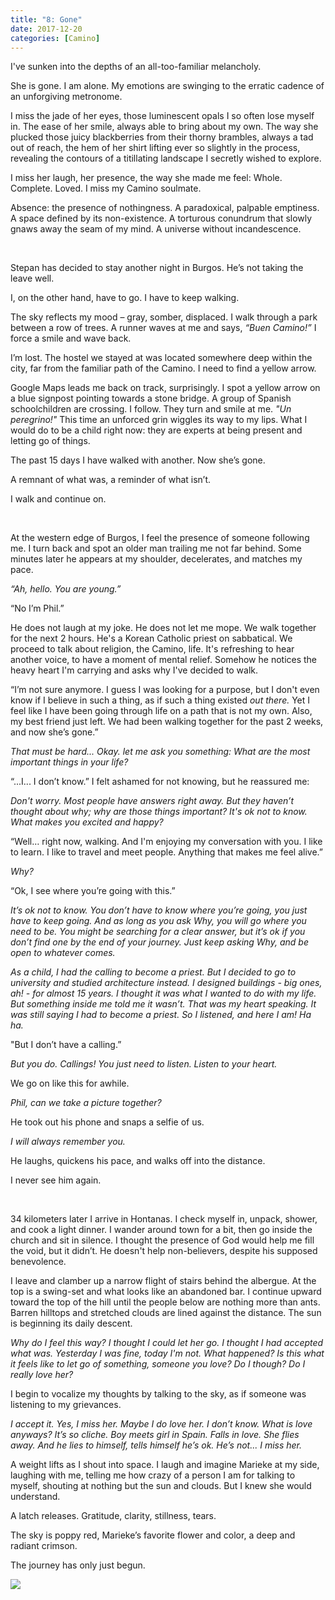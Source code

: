 ```yaml
---
title: "8: Gone"
date: 2017-12-20
categories: [Camino]
---
```


I've sunken into the depths of an all-too-familiar melancholy.

She is gone. I am alone. My emotions are swinging to the erratic cadence of an unforgiving metronome.

I miss the jade of her eyes, those luminescent opals I so often lose myself in. The ease of her smile, always able to bring about my own. The way she plucked those juicy blackberries from their thorny brambles, always a tad out of reach, the hem of her shirt lifting ever so slightly in the process, revealing the contours of a titillating landscape I secretly wished to explore.

I miss her laugh, her presence, the way she made me feel: Whole. Complete. Loved. I miss my Camino soulmate.

Absence: the presence of nothingness. A paradoxical, palpable emptiness. A space defined by its non-existence. A torturous conundrum that slowly gnaws away the seam of my mind. A universe without incandescence.

&nbsp;

Stepan has decided to stay another night in Burgos. He’s not taking the leave well.

I, on the other hand, have to go. I have to keep walking.

The sky reflects my mood – gray, somber, displaced. I walk through a park between a row of trees. A runner waves at me and says, *“Buen Camino!”* I force a smile and wave back.

I’m lost. The hostel we stayed at was located somewhere deep within the city, far from the familiar path of the Camino. I need to find a yellow arrow.

Google Maps leads me back on track, surprisingly. I spot a yellow arrow on a blue signpost pointing towards a stone bridge. A group of Spanish schoolchildren are crossing. I follow. They turn and smile at me. *"Un peregrino!"* This time an unforced grin wiggles its way to my lips. What I would do to be a child right now: they are experts at being present and letting go of things.

The past 15 days I have walked with another. Now she’s gone.

A remnant of what was, a reminder of what isn’t.

I walk and continue on.

&nbsp;

At the western edge of Burgos, I feel the presence of someone following me. I turn back and spot an older man trailing me not far behind. Some minutes later he appears at my shoulder, decelerates, and matches my pace.

*“Ah, hello. You are young.”*

“No I’m Phil.” 

He does not laugh at my joke. He does not let me mope. We walk together for the next 2 hours. He's a Korean Catholic priest on sabbatical. We proceed to talk about religion, the Camino, life. It's refreshing to hear another voice, to have a moment of mental relief. Somehow he notices the heavy heart I'm carrying and asks why I've decided to walk.

“I’m not sure anymore. I guess I was looking for a purpose, but I don't even know if I believe in such a thing, as if such a thing existed _out there._ Yet I feel like I have been going through life on a path that is not my own. Also, my best friend just left. We had been walking together for the past 2 weeks, and now she’s gone.”

_That must be hard... Okay. let me ask you something: What are the most important things in your life?_

“...I... I don’t know.” I felt ashamed for not knowing, but he reassured me:

_Don't worry. Most people have answers right away. But they haven’t thought about why; why are those things important? It's ok not to know. What makes you excited and happy?_

“Well… right now, walking. And I'm enjoying my conversation with you. I like to learn. I like to travel and meet people. Anything that makes me feel alive.”

_Why?_

“Ok, I see where you’re going with this.”

_It’s ok not to know. You don’t have to know where you’re going, you just have to keep going. And as long as you ask Why, you will go where you need to be. You might be searching for a clear answer, but it’s ok if you don’t find one by the end of your journey. Just keep asking Why, and be open to whatever comes._

_As a child, I had the calling to become a priest. But I decided to go to university and studied architecture instead. I designed buildings - big ones, ah! - for almost 15 years. I thought it was what I wanted to do with my life. But something inside me told me it wasn’t. That was my heart speaking. It was still saying I had to become a priest. So I listened, and here I am! Ha ha._

"But I don’t have a calling.”

_But you do. Callings! You just need to listen. Listen to your heart._ 

We go on like this for awhile.

_Phil, can we take a picture together?_

He took out his phone and snaps a selfie of us.

_I will always remember you._

He laughs, quickens his pace, and walks off into the distance.

I never see him again.

&nbsp;

34 kilometers later I arrive in Hontanas. I check myself in, unpack, shower, and cook a light dinner. I wander around town for a bit, then go inside the church and sit in silence. I thought the presence of God would help me fill the void, but it didn’t. He doesn't help non-believers, despite his supposed benevolence.

I leave and clamber up a narrow flight of stairs behind the albergue. At the top is a swing-set and what looks like an abandoned bar. I continue upward toward the top of the hill until the people below are nothing more than ants. Barren hilltops and stretched clouds are lined against the distance. The sun is beginning its daily descent.

_Why do I feel this way? I thought I could let her go. I thought I had accepted what was. Yesterday I was fine, today I'm not. What happened? Is this what it feels like to let go of something, someone you love? Do I though? Do I really love her?_

I begin to vocalize my thoughts by talking to the sky, as if someone was listening to my grievances.

_I accept it. Yes, I miss her. Maybe I do love her. I don’t know. What is love anyways? It’s so cliche. Boy meets girl in Spain. Falls in love. She flies away. And he lies to himself, tells himself he’s ok. He’s not... I miss her._

A weight lifts as I shout into space. I laugh and imagine Marieke at my side, laughing with me, telling me how crazy of a person I am for talking to myself, shouting at nothing but the sun and clouds. But I knew she would understand.

A latch releases. Gratitude, clarity, stillness, tears.

The sky is poppy red, Marieke’s favorite flower and color, a deep and radiant crimson.

The journey has only just begun.

![](/images/gallery/gone.jpg)
